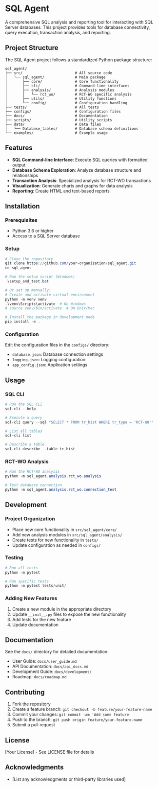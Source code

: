 # SQL Agent

A comprehensive SQL analysis and reporting tool for interacting with SQL Server databases. This project provides tools for database connectivity, query execution, transaction analysis, and reporting.

## Project Structure

The SQL Agent project follows a standardized Python package structure:

```
sql_agent/
├── src/                        # All source code
│   └── sql_agent/              # Main package
│       ├── core/               # Core functionality
│       ├── cli/                # Command-line interfaces
│       ├── analysis/           # Analysis modules
│       │   └── rct_wo/         # RCT-WO specific analysis
│       ├── utils/              # Utility functions
│       └── config/             # Configuration handling
├── tests/                      # All tests
├── configs/                    # Configuration files
├── docs/                       # Documentation
├── scripts/                    # Utility scripts
├── data/                       # Data files
│   └── Database_tables/        # Database schema definitions
└── examples/                   # Example usage
```

## Features

- **SQL Command-line Interface**: Execute SQL queries with formatted output
- **Database Schema Exploration**: Analyze database structure and relationships
- **Transaction Analysis**: Specialized analysis for RCT-WO transactions
- **Visualization**: Generate charts and graphs for data analysis
- **Reporting**: Create HTML and text-based reports

## Installation

### Prerequisites

- Python 3.6 or higher
- Access to a SQL Server database

### Setup

```powershell
# Clone the repository
git clone https://github.com/your-organization/sql_agent.git
cd sql_agent

# Run the setup script (Windows)
.\setup_and_test.bat

# Or set up manually:
# Create and activate virtual environment
python -m venv venv
.\venv\Scripts\activate  # On Windows
# source venv/bin/activate  # On Unix/Mac

# Install the package in development mode
pip install -e .
```

### Configuration

Edit the configuration files in the `configs/` directory:

- `database.json`: Database connection settings
- `logging.json`: Logging configuration
- `app_config.json`: Application settings

## Usage

### SQL CLI

```powershell
# Run the SQL CLI
sql-cli --help

# Execute a query
sql-cli query --sql "SELECT * FROM tr_hist WHERE tr_type = 'RCT-WO'"

# List all tables
sql-cli list

# Describe a table
sql-cli describe --table tr_hist
```

### RCT-WO Analysis

```powershell
# Run the RCT-WO analysis
python -m sql_agent.analysis.rct_wo.analysis

# Test database connection
python -m sql_agent.analysis.rct_wo.connection_test
```

## Development

### Project Organization

- Place new core functionality in `src/sql_agent/core/`
- Add new analysis modules in `src/sql_agent/analysis/`
- Create tests for new functionality in `tests/`
- Update configuration as needed in `configs/`

### Testing

```powershell
# Run all tests
python -m pytest

# Run specific tests
python -m pytest tests/unit/
```

### Adding New Features

1. Create a new module in the appropriate directory
2. Update `__init__.py` files to expose the new functionality
3. Add tests for the new feature
4. Update documentation

## Documentation

See the `docs/` directory for detailed documentation:

- User Guide: `docs/user_guide.md`
- API Documentation: `docs/api_docs.md`
- Development Guide: `docs/development/`
- Roadmap: `docs/roadmap.md`

## Contributing

1. Fork the repository
2. Create a feature branch: `git checkout -b feature/your-feature-name`
3. Commit your changes: `git commit -am 'Add some feature'`
4. Push to the branch: `git push origin feature/your-feature-name`
5. Submit a pull request

## License

[Your License] - See LICENSE file for details

## Acknowledgments

- [List any acknowledgments or third-party libraries used]
